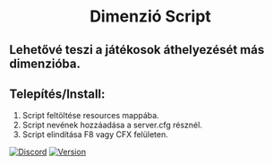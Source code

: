 <h1 align="center">Dimenzió Script</h1>

## Lehetővé teszi a játékosok áthelyezését más dimenzióba.

## Telepítés/Install:
1. Script feltöltése resources mappába.
2. Script nevének hozzáadása a server.cfg résznél.
3. Script elindítása F8 vagy CFX felületen.

[![Discord](https://discordapp.com/api/guilds/554308170387030036/embed.png)](554308170387030036)
[![Version](https://img.shields.io/badge/Version-1.0-brightgreen.svg)]()

